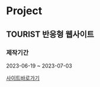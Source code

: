 # Project
## TOURIST 반응형 웹사이트
### 제작기간
2023-06-19 ~ 2023-07-03

[사이트바로가기](https://nam-seungjin.github.io/tourist/)
